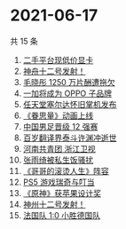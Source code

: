 # 2021-06-17

共 15 条

<!-- BEGIN -->
<!-- 最后更新时间 Thu Jun 17 2021 12:07:34 GMT+0800 (China Standard Time) -->

1. [二手平台现低价显卡](https://www.zhihu.com/search?q=显卡)
2. [神舟十二号发射！](https://www.zhihu.com/search?q=神舟十二号)
3. [毛晓彤 1250 万片酬遭拖欠](https://www.zhihu.com/search?q=毛晓彤)
4. [一加将成为 OPPO 子品牌](https://www.zhihu.com/search?q=一加)
5. [任天堂塞尔达怀旧掌机发布](https://www.zhihu.com/search?q=塞尔达)
6. [《眷思量》动画上线](https://www.zhihu.com/search?q=眷思量)
7. [中国男足晋级 12 强赛](https://www.zhihu.com/search?q=中国男足)
8. [百岁翻译界泰斗许渊冲逝世](https://www.zhihu.com/search?q=许渊冲)
9. [河南共青团 浙江卫视](https://www.zhihu.com/search?q=浙江卫视抄袭)
10. [张雨绮被私生饭骚扰](https://www.zhihu.com/search?q=张雨绮)
11. [《哥哥的滚烫人生》阵容](https://www.zhihu.com/search?q=哥哥的滚烫人生)
12. [PS5 游戏瑞奇与叮当](https://www.zhihu.com/search?q=瑞奇与叮当)
13. [《原神》获苹果设计奖](https://www.zhihu.com/search?q=原神)
14. [神州十二号发射！](https://www.zhihu.com/search?q=神州十二号)
15. [法国队 1:0 小胜德国队](https://www.zhihu.com/search?q=德法大战)

<!-- END -->
